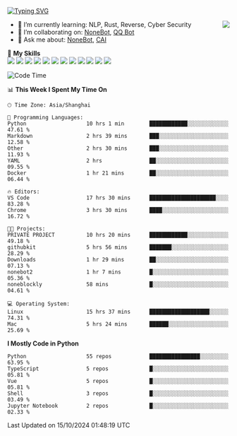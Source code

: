 [![Typing SVG](https://readme-typing-svg.herokuapp.com?size=25&duration=2500&color=8C43EA&vCenter=true&width=200&height=40&lines=Hi+there+%F0%9F%91%8B%F0%9F%8F%BB;I'm+yanyongyu)](https://git.io/typing-svg)

<a href="#">
  <img align="right" src="https://github-readme-stats.vercel.app/api?username=yanyongyu&count_private=true&show_icons=true&bg_color=15,f2f7fd,E0EAFC" />
</a>

- 🌱 I’m currently learning: NLP, Rust, Reverse, Cyber Security
- 👯 I’m collaborating on: [NoneBot](https://github.com/nonebot), [QQ Bot](https://github.com/Mrs4s/go-cqhttp)
- 💬 Ask me about: [NoneBot](https://github.com/nonebot), [CAI](https://github.com/cscs181/CAI)

🌟 **My Skills**  
![](https://img.shields.io/badge/-Python-3e74a2?style=flat-square&logo=Python&logoColor=fff)
![](https://img.shields.io/badge/-TypeScript-3178C6?style=flat-square&logo=TypeScript&logoColor=fff)
![](https://img.shields.io/badge/-Vue-4fc08d?style=flat-square&logo=Vue.js&logoColor=fff)
![](https://img.shields.io/badge/-React-2d98ce?style=flat-square&logo=React&logoColor=fff)
![](https://img.shields.io/badge/-FastAPI-009688?style=flat-square&logo=FastAPI&logoColor=fff)
![](https://img.shields.io/badge/-Linux-000000?style=flat-square&logo=Linux&logoColor=fff)
![](https://img.shields.io/badge/-Docker-2496ED?style=flat-square&logo=Docker&logoColor=fff)
![](https://img.shields.io/badge/-Kubernetes-326CE5?style=flat-square&logo=Kubernetes&logoColor=fff)
![](https://img.shields.io/badge/-GitHub%20Actions-2088FF?style=flat-square&logo=GitHubActions&logoColor=fff)
![](https://img.shields.io/badge/-PostgreSQL-4169E1?style=flat-square&logo=PostgreSQL&logoColor=fff)
![](https://img.shields.io/badge/-Redis-DC382D?style=flat-square&logo=Redis&logoColor=fff)
![](https://img.shields.io/badge/-MongoDB-47A248?style=flat-square&logo=MongoDB&logoColor=fff)

<!--START_SECTION:waka-->
![Code Time](http://img.shields.io/badge/Code%20Time-6%2C761%20hrs%2028%20mins-blue)

📊 **This Week I Spent My Time On** 

```text
🕑︎ Time Zone: Asia/Shanghai

💬 Programming Languages: 
Python                   10 hrs 1 min        ████████████░░░░░░░░░░░░░   47.61 % 
Markdown                 2 hrs 39 mins       ███░░░░░░░░░░░░░░░░░░░░░░   12.58 % 
Other                    2 hrs 30 mins       ███░░░░░░░░░░░░░░░░░░░░░░   11.93 % 
YAML                     2 hrs               ██░░░░░░░░░░░░░░░░░░░░░░░   09.55 % 
Docker                   1 hr 21 mins        ██░░░░░░░░░░░░░░░░░░░░░░░   06.44 % 

🔥 Editors: 
VS Code                  17 hrs 30 mins      █████████████████████░░░░   83.28 % 
Chrome                   3 hrs 30 mins       ████░░░░░░░░░░░░░░░░░░░░░   16.72 % 

🐱‍💻 Projects: 
PRIVATE PROJECT          10 hrs 20 mins      ████████████░░░░░░░░░░░░░   49.18 % 
githubkit                5 hrs 56 mins       ███████░░░░░░░░░░░░░░░░░░   28.29 % 
Downloads                1 hr 29 mins        ██░░░░░░░░░░░░░░░░░░░░░░░   07.13 % 
nonebot2                 1 hr 7 mins         █░░░░░░░░░░░░░░░░░░░░░░░░   05.36 % 
noneblockly              58 mins             █░░░░░░░░░░░░░░░░░░░░░░░░   04.61 % 

💻 Operating System: 
Linux                    15 hrs 37 mins      ███████████████████░░░░░░   74.31 % 
Mac                      5 hrs 24 mins       ██████░░░░░░░░░░░░░░░░░░░   25.69 % 
```

**I Mostly Code in Python** 

```text
Python                   55 repos            ████████████████░░░░░░░░░   63.95 % 
TypeScript               5 repos             █░░░░░░░░░░░░░░░░░░░░░░░░   05.81 % 
Vue                      5 repos             █░░░░░░░░░░░░░░░░░░░░░░░░   05.81 % 
Shell                    3 repos             █░░░░░░░░░░░░░░░░░░░░░░░░   03.49 % 
Jupyter Notebook         2 repos             █░░░░░░░░░░░░░░░░░░░░░░░░   02.33 % 
```




 Last Updated on 15/10/2024 01:48:19 UTC
<!--END_SECTION:waka-->

